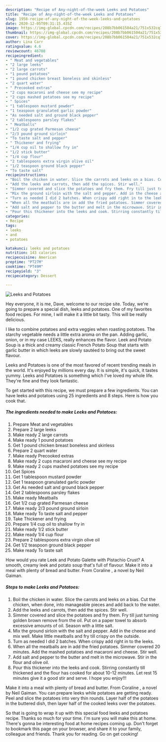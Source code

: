 ```yaml
---
description: "Recipe of Any-night-of-the-week Leeks and Potatoes"
title: "Recipe of Any-night-of-the-week Leeks and Potatoes"
slug: 1958-recipe-of-any-night-of-the-week-leeks-and-potatoes
date: 2020-12-05T09:31:15.435Z
image: https://img-global.cpcdn.com/recipes/208b7bb061504a21/751x532cq70/leeks-and-potatoes-recipe-main-photo.jpg
thumbnail: https://img-global.cpcdn.com/recipes/208b7bb061504a21/751x532cq70/leeks-and-potatoes-recipe-main-photo.jpg
cover: https://img-global.cpcdn.com/recipes/208b7bb061504a21/751x532cq70/leeks-and-potatoes-recipe-main-photo.jpg
author: Lina Carr
ratingvalue: 4.6
reviewcount: 46708
recipeingredient:
- " Meat and vegetables"
- "2 large leeks"
- "2 large carrots"
- "1 pound potatoes"
- "1 pound chicken breast boneless and skinless"
- "2 quart water"
- " Precooked extras"
- "2 cups macaroni and cheese see my recipe"
- "2 cups mashed potatoes see my recipe"
- " Spices"
- "1 tablespoon mustard powder"
- "1 teaspoon granulated garlic powder"
- "As needed salt and ground black pepper"
- "2 tablespoons parsley flakes"
- " Meatballs"
- "1/2 cup grated Parmesan cheese"
- "2/3 pound ground sirloin"
- "To taste salt and pepper"
- " Thickener and frying"
- "1/4 cup oil to shallow fry in"
- "1/2 stick butter"
- "1/4 cup flour"
- "2 tablespoons extra virgin olive oil"
- "1/2 teaspoon ground black pepper"
- "To taste salt"
recipeinstructions:
- "Boil the chicken in water. Slice the carrots and leeks on a bias. Cut the chicken, when done, into manageable pieces and add back to the water."
- "Add the leeks and carrots, then add the spices. Stir well."
- "Simmer covered and slice the potatoes and fry them. Fry till just turning golden brown remove from the oil. Put on a paper towel to absorb excessive amounts of oil. Season with a little salt."
- "Mix the ground sirloin with the salt and pepper. Add in the cheese and mix well. Make little meatballs and fry till crispy on the outside."
- "Turn as needed I did 2 batches. When crispy add right in to the leeks."
- "When all the meatballs are in add the fried potatoes. Simmer covered 20 minutes. Add the mashed potatoes and macaroni and cheese. Stir well."
- "Add salt and pepper to the butter and melt in the microwave. Stir in the flour and olive oil."
- "Pour this thickener into the leeks and cook. Stirring constantly till thickened and the flour has cooked for about 10-12 minutes. Let rest 15 minutes give it a good stir and serve. I hope you enjoy!!!"
categories:
- Recipe
tags:
- leeks
- and
- potatoes

katakunci: leeks and potatoes 
nutrition: 143 calories
recipecuisine: American
preptime: "PT27M"
cooktime: "PT49M"
recipeyield: "3"
recipecategory: Dessert

---
```



![Leeks and Potatoes](https://img-global.cpcdn.com/recipes/208b7bb061504a21/751x532cq70/leeks-and-potatoes-recipe-main-photo.jpg)

Hey everyone, it is me, Dave, welcome to our recipe site. Today, we're going to prepare a special dish, leeks and potatoes. One of my favorites food recipes. For mine, I will make it a little bit tasty. This will be really delicious.

I like to combine potatoes and extra veggies when roasting potatoes. The starchy vegetable needs a little extra aroma on the pan. Adding garlic, onion, or in my case LEEKS, really enhances the flavor. Leek and Potato Soup is a thick and creamy classic French Potato Soup that starts with garlic butter in which leeks are slowly sautéed to bring out the sweet flavour.

Leeks and Potatoes is one of the most favored of recent trending meals in the world. It's enjoyed by millions every day. It is simple, it's quick, it tastes yummy. Leeks and Potatoes is something which I've loved my whole life. They're fine and they look fantastic.


To get started with this recipe, we must prepare a few ingredients. You can have leeks and potatoes using 25 ingredients and 8 steps. Here is how you cook that.

<!--inarticleads1-->

##### The ingredients needed to make Leeks and Potatoes:

1. Prepare  Meat and vegetables
1. Prepare 2 large leeks
1. Make ready 2 large carrots
1. Make ready 1 pound potatoes
1. Get 1 pound chicken breast boneless and skinless
1. Prepare 2 quart water
1. Make ready  Precooked extras
1. Make ready 2 cups macaroni and cheese see my recipe
1. Make ready 2 cups mashed potatoes see my recipe
1. Get  Spices
1. Get 1 tablespoon mustard powder
1. Get 1 teaspoon granulated garlic powder
1. Get As needed salt and ground black pepper
1. Get 2 tablespoons parsley flakes
1. Make ready  Meatballs
1. Get 1/2 cup grated Parmesan cheese
1. Make ready 2/3 pound ground sirloin
1. Make ready To taste salt and pepper
1. Take  Thickener and frying
1. Prepare 1/4 cup oil to shallow fry in
1. Make ready 1/2 stick butter
1. Make ready 1/4 cup flour
1. Prepare 2 tablespoons extra virgin olive oil
1. Get 1/2 teaspoon ground black pepper
1. Make ready To taste salt


How would you rate Leek and Potato Galette with Pistachio Crust? A smooth, creamy leek and potato soup that&#39;s full of flavour. Make it into a meal with plenty of bread and butter. From Coraline , a novel by Neil Gaiman. 

<!--inarticleads2-->

##### Steps to make Leeks and Potatoes:

1. Boil the chicken in water. Slice the carrots and leeks on a bias. Cut the chicken, when done, into manageable pieces and add back to the water.
1. Add the leeks and carrots, then add the spices. Stir well.
1. Simmer covered and slice the potatoes and fry them. Fry till just turning golden brown remove from the oil. Put on a paper towel to absorb excessive amounts of oil. Season with a little salt.
1. Mix the ground sirloin with the salt and pepper. Add in the cheese and mix well. Make little meatballs and fry till crispy on the outside.
1. Turn as needed I did 2 batches. When crispy add right in to the leeks.
1. When all the meatballs are in add the fried potatoes. Simmer covered 20 minutes. Add the mashed potatoes and macaroni and cheese. Stir well.
1. Add salt and pepper to the butter and melt in the microwave. Stir in the flour and olive oil.
1. Pour this thickener into the leeks and cook. Stirring constantly till thickened and the flour has cooked for about 10-12 minutes. Let rest 15 minutes give it a good stir and serve. I hope you enjoy!!!


Make it into a meal with plenty of bread and butter. From Coraline , a novel by Neil Gaiman. You can prepare leeks while potatoes are getting ready. Peel and slice the potatoes into very thin rounds. Layer half of the potatoes in the buttered dish, then layer half of the cooked leeks over the potatoes. 

So that is going to wrap it up with this special food leeks and potatoes recipe. Thanks so much for your time. I'm sure you will make this at home. There's gonna be interesting food at home recipes coming up. Don't forget to bookmark this page on your browser, and share it to your family, colleague and friends. Thank you for reading. Go on get cooking!
